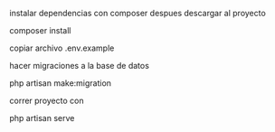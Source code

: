 
instalar dependencias con composer despues descargar al proyecto

composer install

copiar archivo .env.example

hacer migraciones a la base de datos

php artisan make:migration

correr proyecto con 

php artisan serve

